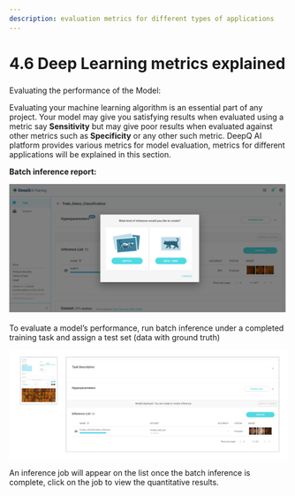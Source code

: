 ```yaml
---
description: evaluation metrics for different types of applications
---
```


# 4.6 Deep Learning metrics explained

### 
Evaluating the performance of the Model:

Evaluating your machine learning algorithm is an essential part of any project. Your model may give you satisfying results when evaluated using a metric say **Sensitivity** but may give poor results when evaluated against other metrics such as **Specificity** or any other such metric. DeepQ AI platform provides various metrics for model evaluation, metrics for different applications will be explained in this section.


**Batch inference report:**

![](../../.gitbook/assets/4.4-4.600011.png)

To evaluate a model’s performance, run batch inference under a completed training task and assign a test set \(data with ground truth\)

![](../../.gitbook/assets/4.4-4.600012.png)

An inference job will appear on the list once the batch inference is complete, click on the job to view the quantitative results.





